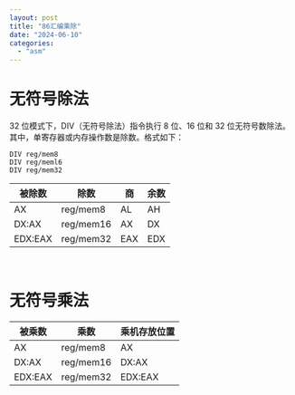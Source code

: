 ```yaml
---
layout: post
title: "86汇编乘除"
date: "2024-06-10"
categories: 
  - "asm"
---
```


# 无符号除法

32 位模式下，DIV（无符号除法）指令执行 8 位、16 位和 32 位无符号数除法。其中，单寄存器或内存操作数是除数。格式如下：

```
DIV reg/mem8
DIV reg/meml6
DIV reg/mem32
```

| 被除数 | 除数 | 商 | 余数 |
| --- | --- | --- | --- |
| AX | reg/mem8 | AL | AH |
| DX:AX | reg/mem16 | AX | DX |
| EDX:EAX | reg/mem32 | EAX | EDX |

 

# 无符号乘法

| 被乘数 | 乘数 | 乘机存放位置 |
| --- | --- | --- |
| AX | reg/mem8 | AX |
| DX:AX | reg/mem16 | DX:AX |
| EDX:EAX | reg/mem32 | EDX:EAX |
